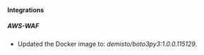 
#### Integrations

##### AWS-WAF


- Updated the Docker image to: *demisto/boto3py3:1.0.0.115129*.

